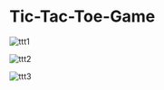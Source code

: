 # Tic-Tac-Toe-Game

![ttt1](https://user-images.githubusercontent.com/111744171/197076771-40f86947-3db8-4b45-a101-c787bc6cb1e2.JPG)

![ttt2](https://user-images.githubusercontent.com/111744171/197076776-b4fcd3e5-d91d-4487-a6d3-2b4adb1cb245.JPG)

![ttt3](https://user-images.githubusercontent.com/111744171/197076780-89fd56ba-745f-4858-b128-2443a391be73.JPG)
